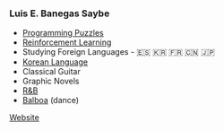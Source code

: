 ### Luis E. Banegas Saybe

- [Programming Puzzles](https://leetcode.com/luissaybe/)
- [Reinforcement Learning](https://github.com/LuisSaybe/connect-4-reinforcement-learning)
- Studying Foreign Languages - :es: :kr: :fr: :cn: :jp:
- [Korean Language](https://seoullatte.com)
- Classical Guitar
- Graphic Novels
- [R&B](https://www.youtube.com/watch?v=mjVq7Ha_WtQ)
- [Balboa](https://www.facebook.com/marina.pereleshina.5/videos/1588854561126278) (dance)

[Website](https://luissaybe.com)